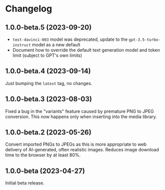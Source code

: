 # Changelog

## 1.0.0-beta.5 (2023-09-20)

* `text-davinci-003` model was deprecated, update to the `gpt-3.5-turbo-instruct` model as a new default
* Document how to override the default text generation model and token limit (subject to GPT's own limits)

## 1.0.0-beta.4 (2023-09-14)

Just bumping the `latest` tag, no changes.

## 1.0.0-beta.3 (2023-08-03)

Fixed a bug in the "variants" feature caused by premature PNG to JPEG
conversion. This now happens only when inserting into the media library.

## 1.0.0-beta.2 (2023-05-26)

Convert imported PNGs to JPEGs as this is more appropriate to web
delivery of AI-generated, often realistic images. Reduces image
download time to the browser by at least 80%.

## 1.0.0-beta (2023-04-27)

Initial beta release.

